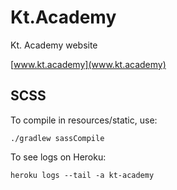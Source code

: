 # Kt.Academy
Kt. Academy website

[www.kt.academy](www.kt.academy)

## SCSS

To compile in resources/static, use:

```
./gradlew sassCompile
```

To see logs on Heroku:

```
heroku logs --tail -a kt-academy
```